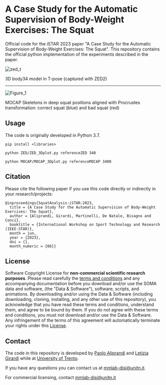 # A Case Study for the Automatic Supervision of Body-Weight Exercises: The Squat

Official code for the iSTAR 2023 paper "A Case Study for the Automatic Supervision of Body-Weight Exercises: The Squat". 
This repository contains the official python implementation of the experiments described in the paper.

![zed_t](https://github.com/iPaoloTM/Squat-Analysis-CVproj/assets/43711362/11ee522f-e720-4be2-9e0d-817997777ad8)

 3D body34 model in T-pose (captured with ZED2)
 <hr>
 
![Figure_1](https://github.com/iPaoloTM/Squat-Analysis-CVproj/assets/43711362/5032f890-d2dd-4d7a-a26d-6129acfb8ed0)

MOCAP Skeletons in deep squat positions aligned with Procrustes transformation: correct squat (blue) and bad squat (red)

## Usage

The code is originally developed in Python 3.7.

````
pip install <libraries>

python ZED/ZED_3Dplot.py referenceZED 340

python MOCAP/MOCAP_3Dplot.py referenceMOCAP 3400

````

## Citation

Please cite the following paper if you use this code directly or indirectly in your research/projects:

```
@inproceedings{SquatAnalysis:iSTAR:2023,
  title = {A Case Study for the Automatic Supervision of Body-Weight Exercises: The Squat},
  author = {Aliprandi, Girardi, Martinelli, De Natale, Bisagno and Conci},
  booktitle = {International Workshop on Sport Technology and Research (IEEE-STAR)},
  month = jun,
  year = {2023},
  doi = {},
  month_numeric = {06}}
```

## License

Software Copyright License for **non-commercial scientific research purposes**. Please read carefully
the [terms and conditions](./LICENSE) and any accompanying documentation before you download and/or
use the SOMA data and software, (the "Data & Software"), software, scripts, and animations. 
By downloading and/or using the Data & Software (including downloading, cloning, installing, and any other use of this repository), 
you acknowledge that you have read these terms
and conditions, understand them, and agree to be bound by them. If you do not agree with these terms and conditions, you
must not download and/or use the Data & Software. 
Any infringement of the terms of this agreement will automatically terminate
your rights under this [License](./LICENSE).

## Contact

The code in this repository is developed by [Paolo Aliprandi](https://github.com/iPaoloTM) and [Letizia Girardi](https://github.com/letiziagirardi)
while at [University of Trento](https://www.unitn.it).

If you have any questions you can contact us at [mmlab-disi@unitn.it](mailto:mmlab-disi@unitn.it).

For commercial licensing, contact [mmlab-disi@unitn.it](mailto:mmlab-disi@unitn.it)
